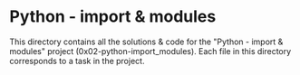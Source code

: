 # Python - import & modules

This directory contains all the solutions & code for the "Python - import & modules" project (0x02-python-import_modules). Each file in this directory corresponds to a task in the project.